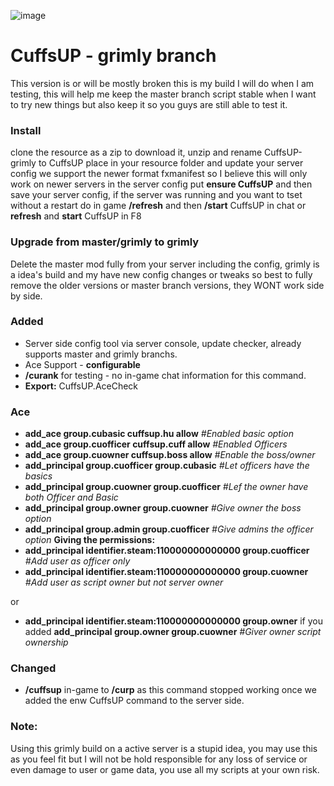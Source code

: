 ![image](https://i.imgur.com/ka4PWLY.png)

# CuffsUP - grimly branch
This version is or will be mostly broken this is my build I will do when I am testing, this will help me keep the master branch script stable when I want to try new things but also keep it so you guys are still able to test it.

### Install
clone the resource as a zip to download it, unzip and rename CuffsUP-grimly to CuffsUP 
place in your resource folder and update your server config
we support the newer format fxmanifest so I believe this will only work on newer servers
in the server config put **ensure CuffsUP** and then save your server config, if the server was
running and you want to tset without a restart do in game **/refresh** and then **/start** CuffsUP in chat or **refresh** and **start** CuffsUP in F8

### Upgrade from master/grimly to grimly
Delete the master mod fully from your server including the config, grimly is a idea's build and my have new config changes or tweaks so best to fully remove the older versions or master branch versions, they WONT work side by side.


### Added
* Server side config tool via server console, update checker, already supports master and grimly branchs.
* Ace Support - **configurable**
* **/curank** for testing - no in-game chat information for this command.
* **Export:** CuffsUP.AceCheck

### Ace
* **add_ace group.cubasic cuffsup.hu allow** *#Enabled basic option*
* **add_ace group.cuofficer cuffsup.cuff allow** *#Enabled Officers*
* **add_ace group.cuowner cuffsup.boss allow** *#Enable the boss/owner*
* **add_principal group.cuofficer group.cubasic** *#Let officers have the basics*
* **add_principal group.cuowner group.cuofficer** *#Lef the owner have both Officer and Basic*
* **add_principal group.owner group.cuowner** *#Give owner the boss option*
* **add_principal group.admin group.cuofficer** *#Give admins the officer option*
**Giving the permissions:**
* **add_principal identifier.steam:110000000000000 group.cuofficer** *#Add user as officer only*
* **add_principal identifier.steam:110000000000000 group.cuowner** *#Add user as script owner but not server owner*

or
* **add_principal identifier.steam:110000000000000 group.owner** if you added **add_principal group.owner group.cuowner** *#Giver owner script ownership*

### Changed
* **/cuffsup** in-game to **/curp** as this command stopped working once we added the enw CuffsUP command to the server side.


### Note:
Using this grimly build on a active server is a stupid idea, you may use this as you feel fit but I will not be hold responsible for any loss of service or even damage to user or game data, you use all my scripts at your own risk.
